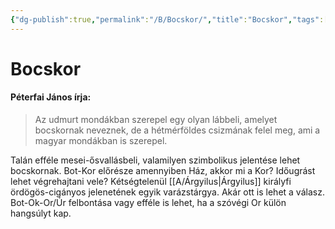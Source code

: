 ```yaml
---
{"dg-publish":true,"permalink":"/B/Bocskor/","title":"Bocskor","tags":["dg_uploaded"],"created":"2023-11-21T11:05","updated":"2023-11-21T11:05"}
---
```



# Bocskor

#### Péterfai János írja:

> Az udmurt mondákban szerepel egy olyan lábbeli, amelyet bocskornak neveznek, de a hétmérföldes csizmának felel meg, ami a magyar mondákban is szerepel.  

Talán efféle mesei-ősvallásbeli, valamilyen szimbolikus jelentése lehet bocskornak. Bot-Kor előrésze amennyiben Ház, akkor mi a Kor? Időugrást lehet végrehajtani vele? Kétségtelenül [[A/Árgyilus\|Árgyilus]] királyfi ördögös-cigányos jelenetének egyik varázstárgya. Akár ott is lehet a válasz.  
Bot-Ok-Or/Úr felbontása vagy efféle is lehet, ha a szóvégi Or külön hangsúlyt kap.  